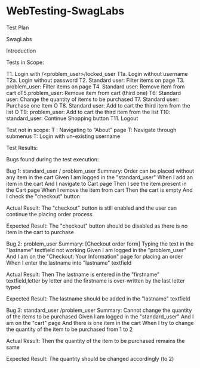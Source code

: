 # WebTesting-SwagLabs

Test Plan 

SwagLabs

Introduction

Tests in Scope:

T1. Login with <Standard user>/<problem_user>/locked_user
T1a. Login without username
T2a. Login without password
T2. Standard user: Filter items on page
T3. problem_user: Filter items on page
T4. Standard user: Remove item from cart 
oT5.problem_user: Remove item from cart (third one)
T6: Standard user: Change the quantity of items to be purchased
T7.  Standard user: Purchase one Item
O T8. Standard user: Add to cart the third item from the list 
O T9: problem_user: Add to cart the third item from the list 
T10: standard_user: Continue Shopping button
T11. Logout

Test not in scope:
T : Navigating to “About” page
T:  Navigate through submenus
T: Login with un-existing username

Test Results:


Bugs found during the test execution:

Bug 1:
standard_user / problem_user
Summary: Order can be placed without any item in the cart
Given I am logged in the "standard_user"
When I add an item in the cart
And I navigate to Cart page
Then I see the item present in the Cart page
When I remove the item from cart
Then the cart is empty
And I check the "checkout" button

Actual Result:
The "checkout" button is still enabled and the user can continue the placing order process

Expected Result:
The "checkout" button should be disabled as there is no item  in the cart to purchase 

Bug 2:
problem_user
Summary: [Checkout order form] Typing the text in the "lastname" textfield not working
Given I am logged in the "problem_user"
And I am on the "Checkout: Your Information" page for placing an order
When I enter the lastname into "lastname" textfield

Actual Result:
Then The lastname is entered in the "firstname" textfield,letter by letter and the firstname is over-written by the last letter typed

Expected Result:
The lastname should be added in the "lastname" textfield

Bug 3:
standard_user /problem_user
Summary: Cannot change the quantity of the items to be purchased
Given I am logged in the "standard_user"
And I am on the "cart" page
And there is one item in the cart
When I try to change the quantity of the item to be purchased from 1 to 2

Actual Result:
Then the quantity of the item to be purchased remains the same

Expected Result:
The quantity should be changed accordingly (to 2)

